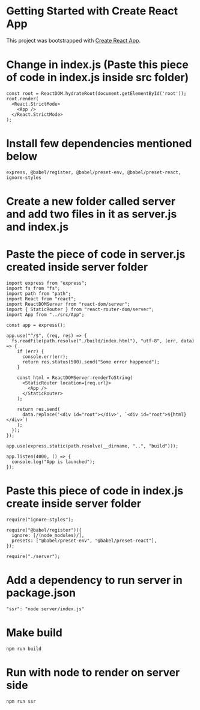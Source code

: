 # Getting Started with Create React App

This project was bootstrapped with [Create React App](https://github.com/facebook/create-react-app).

# Change in index.js (Paste this piece of code in index.js inside src folder)
```
const root = ReactDOM.hydrateRoot(document.getElementById('root'));
root.render(
  <React.StrictMode>
    <App />
  </React.StrictMode>
);
```

# Install few dependencies mentioned below
```
express, @babel/register, @babel/preset-env, @babel/preset-react, ignore-styles
```

# Create a new folder called server and add two files in it as server.js and index.js

# Paste the piece of code in server.js created inside server folder
```
import express from "express";
import fs from "fs";
import path from "path";
import React from "react";
import ReactDOMServer from "react-dom/server";
import { StaticRouter } from "react-router-dom/server";
import App from "../src/App";

const app = express();

app.use("^/$", (req, res) => {
  fs.readFile(path.resolve("./build/index.html"), "utf-8", (err, data) => {
    if (err) {
      console.err(err);
      return res.status(500).send("Some error happened");
    }

    const html = ReactDOMServer.renderToString(
      <StaticRouter location={req.url}>
        <App />
      </StaticRouter>
    );

    return res.send(
      data.replace('<div id="root"></div>', `<div id="root">${html}</div>`)
    );
  });
});

app.use(express.static(path.resolve(__dirname, "..", "build")));

app.listen(4000, () => {
  console.log("App is launched");
});
```
# Paste this piece of code in index.js create inside server folder
```
require("ignore-styles");

require("@babel/register")({
  ignore: [/(node_modules)/],
  presets: ["@babel/preset-env", "@babel/preset-react"],
});

require("./server");
```
# Add a dependency to run server in package.json
```
"ssr": "node server/index.js"
```
# Make build
```
npm run build
```
# Run with node to render on server side
```
npm run ssr
```